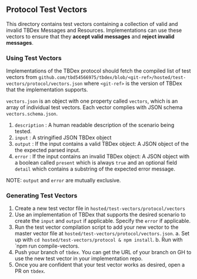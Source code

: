 ## Protocol Test Vectors
This directory contains test vectors containing a collection of valid and invalid TBDex Messages and Resources. Implementations can use these vectors to ensure that they **accept valid messages** and **reject invalid messages**.

### Using Test Vectors
Implementations of the TBDex protocol should fetch the compiled list of test vectors from `github.com/tbd54566975/tbdex/blob/<git-ref>/hosted/test-vectors/protocol/vectors.json` where `<git-ref>` is the version of TBDex that the implementation supports.

`vectors.json` is an object with one property called `vectors`, which is an array of individual test vectors. Each vector complies with JSON schema `vectors.schema.json`.
1. `description` : A human readable description of the scenario being tested.
2. `input` : A stringified JSON TBDex object
3. `output` : If the input contains a valid TBDex object: A JSON object of the the expected parsed input.
4. `error` : If the input contains an invalid TBDex object: A JSON object with a boolean called `present` which is always `true` and an optional field `detail` which contains a substring of the expected error message.

NOTE: `output` and `error` are mutually exclusive.

### Generating Test Vectors
1. Create a new test vector file in `hosted/test-vectors/protocol/vectors`
2. Use an implementation of TBDex that supports the desired scenario to create the `input` and `output` if applicable. Specify the `error` if applicable.
3. Run the test vector compilation script to add your new vector to the master vector file at `hosted/test-vectors/protocol/vectors.json`.
  a. Set up with `cd hosted/test-vectors/protocol & npm install`.
  b. Run with `npm run compile-vectors.
4. Push your branch of `tbdex`. You can get the URL of your branch on GH to use the new test vector in your implementation repo.
5. Once you are confident that your test vector works as desired, open a PR on `tbdex`.